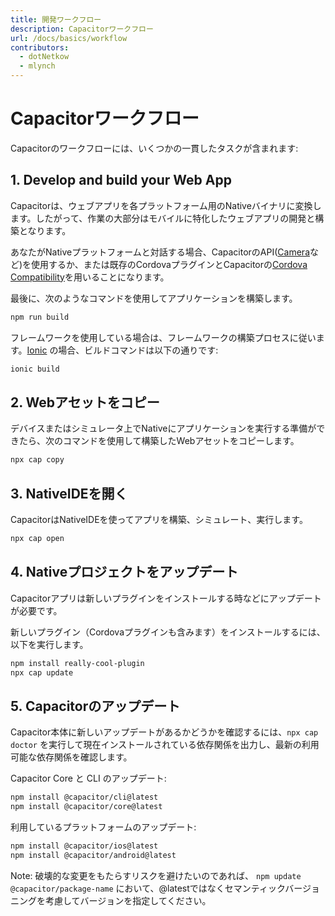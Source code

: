 ```yaml
---
title: 開発ワークフロー
description: Capacitorワークフロー
url: /docs/basics/workflow
contributors:
  - dotNetkow
  - mlynch
---
```


# Capacitorワークフロー

<p class="intro">Capacitorのワークフローには、いくつかの一貫したタスクが含まれます:</p>

## 1. Develop and build your Web App

Capacitorは、ウェブアプリを各プラットフォーム用のNativeバイナリに変換します。したがって、作業の大部分はモバイルに特化したウェブアプリの開発と構築となります。

あなたがNativeプラットフォームと対話する場合、CapacitorのAPI([Camera](/docs/apis/camera)など)を使用するか、または既存のCordovaプラグインとCapacitorの[Cordova Compatibility](./cordova)を用いることになります。

最後に、次のようなコマンドを使用してアプリケーションを構築します。

```bash
npm run build
```

フレームワークを使用している場合は、フレームワークの構築プロセスに従います。[Ionic](https://ionicframework.com/) の場合、ビルドコマンドは以下の通りです:

```bash
ionic build
```

## 2. Webアセットをコピー

デバイスまたはシミュレータ上でNativeにアプリケーションを実行する準備ができたら、次のコマンドを使用して構築したWebアセットをコピーします。

```bash
npx cap copy
```

## 3. NativeIDEを開く

CapacitorはNativeIDEを使ってアプリを構築、シミュレート、実行します。

```bash
npx cap open
```

## 4. Nativeプロジェクトをアップデート

Capacitorアプリは新しいプラグインをインストールする時などにアップデートが必要です。

新しいプラグイン（Cordovaプラグインも含みます）をインストールするには、以下を実行します。

```bash
npm install really-cool-plugin
npx cap update
```

## 5. Capacitorのアップデート

Capacitor本体に新しいアップデートがあるかどうかを確認するには、`npx cap doctor` を実行して現在インストールされている依存関係を出力し、最新の利用可能な依存関係を確認します。

Capacitor Core と CLI のアップデート:

```bash
npm install @capacitor/cli@latest
npm install @capacitor/core@latest
```

利用しているプラットフォームのアップデート:

```bash
npm install @capacitor/ios@latest
npm install @capacitor/android@latest
```

Note: 破壊的な変更をもたらすリスクを避けたいのであれば、 `npm update @capacitor/package-name` において、@latestではなくセマンティックバージョニングを考慮してバージョンを指定してください。
